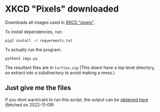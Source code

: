 # XKCD "Pixels" downloaded 

Downloads all images used in [XKCD "pixels"](http://xkcd.com/1416/).

To install dependencies, run:

```
pip3 install -r requerments.txt
```

To actually run the program:
```
python3 imgs.py
```

The resultant files are in ``turtles.zip`` (This doent have a top level directory, so extract into a subdirectory to avoid making a mess.)

## Just give me the files

If you dont want/cant to run this script, the output can be [obtained here](turtles.zip) (fetched on 2022-11-09)
